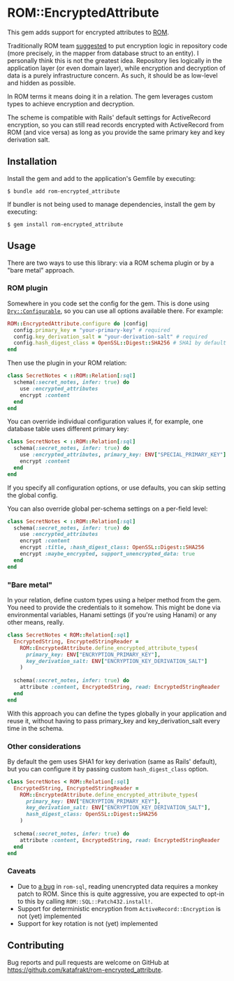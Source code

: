# ROM::EncryptedAttribute

This gem adds support for encrypted attributes to [ROM](https://rom-rb.org/).

Traditionally ROM team [suggested](https://discourse.rom-rb.org/t/question-encryption-support-thoughts/387) to put encryption logic in repository code (more precisely, in the mapper from database struct to an entity). I personally think this is not the greatest idea. Repository lies logically in the application layer (or even domain layer), while encryption and decryption of data is a purely infrastructure concern. As such, it should be as low-level and hidden as possible.

In ROM terms it means doing it in a relation. The gem leverages custom types to achieve encryption and decryption.

The scheme is compatible with Rails' default settings for ActiveRecord encryption, so you can still read records encrypted with ActiveRecord from ROM (and vice versa) as long as you provide the same primary key and key derivation salt.

## Installation

Install the gem and add to the application's Gemfile by executing:

    $ bundle add rom-encrypted_attribute

If bundler is not being used to manage dependencies, install the gem by executing:

    $ gem install rom-encrypted_attribute

## Usage

There are two ways to use this library: via a ROM schema plugin or by a "bare metal" approach.

### ROM plugin

Somewhere in you code set the config for the gem. This is done using [`Dry::Configurable`](https://dry-rb.org/gems/dry-configurable/1.0/), so you can use all options available there. For example:

``` ruby
ROM::EncryptedAttribute.configure do |config|
  config.primary_key = "your-primary-key" # required
  config.key_derivation_salt = "your-derivation-salt" # required
  config.hash_digest_class = OpenSSL::Digest::SHA256 # SHA1 by default
end
```

Then use the plugin in your ROM relation:

``` ruby
class SecretNotes < ::ROM::Relation[:sql]
  schema(:secret_notes, infer: true) do
    use :encrypted_attributes
    encrypt :content
  end
end
```

You can override individual configuration values if, for example, one database table uses different primary key:

``` ruby
class SecretNotes < ::ROM::Relation[:sql]
  schema(:secret_notes, infer: true) do
    use :encrypted_attributes, primary_key: ENV["SPECIAL_PRIMARY_KEY"]
    encrypt :content
  end
end
```

If you specify all configuration options, or use defaults, you can skip setting the global config.

You can also override global per-schema settings on a per-field level:

``` ruby
class SecretNotes < ::ROM::Relation[:sql]
  schema(:secret_notes, infer: true) do
    use :encrypted_attributes
    encrypt :content
    encrypt :title, :hash_digest_class: OpenSSL::Digest::SHA256
    encrypt :maybe_encrypted, support_unencrypted_data: true
  end
end

```

### "Bare metal"

In your relation, define custom types using a helper method from the gem. You need to provide the credentials to it somehow. This might be done via environmental variables, Hanami settings (if you're using Hanami) or any other means, really.

```ruby
class SecretNotes < ROM::Relation[:sql]
  EncryptedString, EncryptedStringReader =
    ROM::EncryptedAttribute.define_encrypted_attribute_types(
      primary_key: ENV["ENCRYPTION_PRIMARY_KEY"],
      key_derivation_salt: ENV["ENCRYPTION_KEY_DERIVATION_SALT"]
    )
    
  schema(:secret_notes, infer: true) do
    attribute :content, EncryptedString, read: EncryptedStringReader
  end
end
```

With this approach you can define the types globally in your application and reuse it, without having to pass primary_key and key_derivation_salt every time in the schema.

### Other considerations

By default the gem uses SHA1 for key derivation (same as Rails' default), but you can configure it by passing custom `hash_digest_class` option.

``` ruby
class SecretNotes < ROM::Relation[:sql]
  EncryptedString, EncryptedStringReader =
    ROM::EncryptedAttribute.define_encrypted_attribute_types(
      primary_key: ENV["ENCRYPTION_PRIMARY_KEY"],
      key_derivation_salt: ENV["ENCRYPTION_KEY_DERIVATION_SALT"],
      hash_digest_class: OpenSSL::Digest::SHA256
    )
    
  schema(:secret_notes, infer: true) do
    attribute :content, EncryptedString, read: EncryptedStringReader
  end
end

```

### Caveats

* Due to [a bug](https://github.com/rom-rb/rom-sql/issues/423) in `rom-sql`, reading unencrypted data requires a monkey patch to ROM. Since this is quite aggressive, you are expected to opt-in to this by calling `ROM::SQL::Patch432.install!`.
* Support for deterministic encryption from `ActiveRecord::Encryption` is not (yet) implemented
* Support for key rotation is not (yet) implemented

## Contributing

Bug reports and pull requests are welcome on GitHub at https://github.com/katafrakt/rom-encrypted_attribute.
